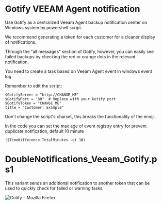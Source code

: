 # Gotify VEEAM Agent notification
Use Gotify as a centralized Veeam Agent backup notification center on Windows system by powershell script.

We recommend generating a token for each customer for a cleaner display of notifications.

Through the "all messages" section of Gotify, however, you can easily see failed backups by checking the red or orange dots in the relevant notification.

You need to create a task based on Veeam Agent event in windows event log.

Remember to edit the script:

```
$GotifyServer = "http://CHANGE_ME"
$GotifyPort = "80"  # Replace with your Gotify port
$GotifyToken = "CHANGE_ME"
title = "Customer: Example"
```

Don't change the script's charset, this breaks the functionality of the emoji.

In the code you can set the max age of event registry entry for prevent duplicate notification, default 10 minute

```
($TimeDifference.TotalMinutes -gt 10)
```

# DoubleNotifications_Veeam_Gotify.ps1

This variant sends an additional notification to another token that can be used to quickly check for failed or warning tasks

![Gotify – Mozilla Firefox](https://github.com/Leproide/Gotify-VEEAM-Agent-notification/assets/8448713/e25f4dd0-2d84-42e1-b15b-19749f91a1eb)

